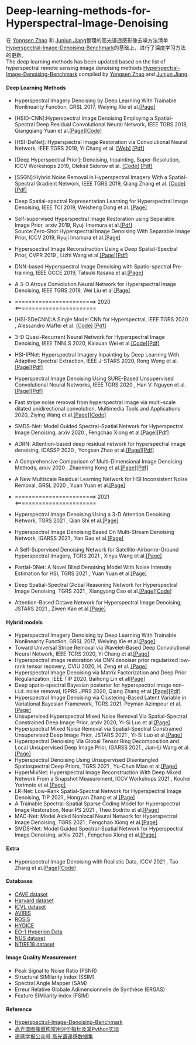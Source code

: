 # Deep-learning-methods-for-Hyperspectral-Image-Denoising
在 [Yongsen Zhao]( https://github.com/seniusen) 和 [Junjun Jiang](http://homepage.hit.edu.cn/jiangjunjun)整理的高光谱遥感影像去噪方法清单[Hyperspectral-Image-Denoising-Benchmark](https://github.com/junjun-jiang/Hyperspectral-Image-Denoising-Benchmark)的基础上，进行了深度学习方法的更新。  
The deep learning methods has been updated based on the list of hyperspectral remote sensing image denoising methods [Hyperspectral-Image-Denoising-Benchmark](https://github.com/junjun-jiang/Hyperspectral-Image-Denoising-Benchmark) compiled by [Yongsen Zhao]( https://github.com/seniusen) and [Junjun Jiang](http://homepage.hit.edu.cn/jiangjunjun).

#### Deep Learning Methods
- Hyperspectral Imagery Denoising by Deep Learning With Trainable Nonlinearity Function, GRSL 2017, Weiying Xie et al.[[Page]](https://ieeexplore.ieee.org/abstract/document/8030333)
- [HSID-CNN]:Hyperspectral Image Denoising Employing a Spatial-Spectral Deep Residual Convolutional Neural Network, IEEE TGRS 2018, Qiangqiang Yuan et al.[[Page]](https://ieeexplore.ieee.org/abstract/document/8454887)[[Code]](https://github.com/WHUQZhang/HSID-CNN)
- [HSI-DeNet]: Hyperspectral Image Restoration via Convolutional Neural Network, IEEE TGRS 2019, Yi Chang et al. [[Web]](http://www.escience.cn/people/changyi/index.html) [[Pdf]](http://www.escience.cn/system/download/100951)
- [Deep Hyperspectral Prior]: Denoising, Inpainting, Super-Resolution, ICCV Workshops 2019, Oleksii Sidorov et al. [[Code]](https://github.com/acecreamu/deep-hs-prior) [[Pdf]](https://arxiv.org/pdf/1902.00301)
- [SSGN]:Hybrid Noise Removal in Hyperspectral Imagery With a Spatial-Spectral Gradient Network, IEEE TGRS 2019, Qiang Zhang et al. [[Code]](https://github.com/WHUQZhang/SSGN) [[Pdf]](https://arxiv.org/pdf/1810.00495)
- Deep Spatial-spectral Representation Learning for Hyperspectral Image Denoising, IEEE TCI 2019, Weisheng Dong et al. [[Page]](https://ieeexplore.ieee.org/document/8693549)
- Self-supervised Hyperspectral Image Restoration using Separable Image Prior, arxiv 2019, Ryuji Imamura et al.[[Pdf]](https://arxiv.org/pdf/1907.00651)  
Source:Zero-Shot Hyperspectral Image Denoising With Separable Image Prior, ICCV 2019, Ryuji Imamura et al.[[Page]](https://openaccess.thecvf.com/content_ICCVW_2019/html/MDALC/Imamura_Zero-Shot_Hyperspectral_Image_Denoising_With_Separable_Image_Prior_ICCVW_2019_paper.html)
- Hyperspectral Image Reconstruction Using a Deep Spatial-Spectral Prior, CVPR 2019 , Lizhi Wang et al.[[Page]](https://openaccess.thecvf.com/content_CVPR_2019/html/Wang_Hyperspectral_Image_Reconstruction_Using_a_Deep_Spatial-Spectral_Prior_CVPR_2019_paper.html)[[Pdf]](http://openaccess.thecvf.com/content_CVPR_2019/papers/Wang_Hyperspectral_Image_Reconstruction_Using_a_Deep_Spatial-Spectral_Prior_CVPR_2019_paper.pdf)
- DNN-based Hyperspectral Image Denoising with Spatio-spectral Pre-training, IEEE GCCE 2019, Tatsuki Itasaka et al.[[Page]](https://ieeexplore.ieee.org/abstract/document/9015235)
- A 3-D Atrous Convolution Neural Network for Hyperspectral Image Denoising, IEEE TGRS 2019, Wei Liu et al.[[Page]](https://ieeexplore.ieee.org/abstract/document/8676115)

- ========================> 2020 <========================

- [HSI-SDeCNN]:A Single Model CNN for Hyperspectral, IEEE TGRS 2020 , Alessandro Maffei et al. [[Code]](https://github.com/mhaut/HSI-SDeCNN) [[Pdf]](https://doi.org/10.1109/TGRS.2019.2952062)
- 3-D Quasi-Recurrent Neural Network for Hyperspectral Image Denoising, IEEE TNNLS 2020, Kaixuan Wei et al.[[Code]](https://github.com/Vandermode/QRNN3D)[[Pdf]](https://arxiv.org/pdf/2003.04547)
- HSI-IPNet: Hyperspectral Imagery Inpainting by Deep Learning With Adaptive Spectral Extraction, IEEE J-STARS 2020, Rong Wong et al.[[Page]](https://ieeexplore.ieee.org/abstract/document/9151178)[[Pdf]](https://ieeexplore.ieee.org/iel7/4609443/8994817/09151178.pdf)
- Hyperspectral Image Denoising Using SURE-Based Unsupervised Convolutional Neural Networks, IEEE TGRS 2020 , Han V. Nguyen et al.[[Page]](https://ieeexplore.ieee.org/abstract/document/9146687)[[Pdf]](https://www.researchgate.net/profile/Nguyen_Van_Han/publication/342846315_Hyperspectral_Image_Denoising_Using_SURE-Based_Unsupervised_Convolutional_Neural_Networks/links/5f1acf2945851515ef44de7f/Hyperspectral-Image-Denoising-Using-SURE-Based-Unsupervised-Convolutional-Neural-Networks.pdf)
- Fast stripe noise removal from hyperspectral image via multi-scale dilated unidirectional convolution, Multimedia Tools and Applications 2020, Ziying Wang et al.[[Page]](https://link.springer.com/article/10.1007/s11042-020-09065-4)[[Code]](https://github.com/doctorwgd/MsDUC)
- SMDS-Net: Model Guided Spectral-Spatial Network for Hyperspectral Image Denoising, arxiv 2020 , Fengchao Xiong et al.[[Page]](https://arxiv.org/abs/2012.01829)[[Pdf]](https://arxiv.org/pdf/2012.01829)
- ADRN: Attention-based deep residual network for hyperspectral image denoising, ICASSP 2020 , Yongsen Zhao et al.[[Page]](https://ieeexplore.ieee.org/abstract/document/9054658)[[Pdf]](https://arxiv.org/pdf/2003.01947)
- A Comprehensive Comparison of Multi-Dimensional Image Denoising Methods, arxiv 2020 , Zhaoming Kong et al.[[Page]](https://arxiv.org/abs/2011.03462)[[Pdf]](https://arxiv.org/pdf/2011.03462)
- A New Multiscale Residual Learning Network for HSI Inconsistent Noise Removal, GRSL 2020 , Yuan Yuan et al.[[Page]](https://ieeexplore.ieee.org/abstract/document/9295378)


- ========================> 2021 <========================
- Hyperspectral Image Denoising Using a 3-D Attention Denoising Network, TGRS 2021 , Qian Shi et al.[[Page]](https://ieeexplore.ieee.org/abstract/document/9318503)
- Hyperspectral Image Denoising Based On Multi-Stream Denoising Network, IGARSS 2021 , Yan Gao et al.[[Page]](https://arxiv.org/abs/2104.02304)
- A Self-Supervised Denoising Network for Satellite-Airborne-Ground Hyperspectral Imagery, TGRS 2021 , Xinyu Wang et al.[[Page]](https://ieeexplore.ieee.org/abstract/document/9383811)
- Partial-DNet: A Novel Blind Denoising Model With Noise Intensity Estimation for HSI, TGRS 2021 , Yuan Yuan et al.[[Page]](https://ieeexplore.ieee.org/abstract/document/9420707)
- Deep Spatial-Spectral Global Reasoning Network for Hyperspectral Image Denoising, TGRS 2021 , Xiangyong Cao et al.[[Page]](https://ieeexplore.ieee.org/abstract/document/9397278)[[Code]](https://github.com/xiangyongcao/GRN)
- Attention-Based Octave Network for Hyperspectral Image Denoising, JSTARS 2021 , Ziwen Kan et al.[[Page]](https://ieeexplore.ieee.org/abstract/document/9623415)


#### Hybrid models
- Hyperspectral Imagery Denoising by Deep Learning With Trainable Nonlinearity Function, GRSL 2017, Weiying Xie et al.[[Page]](https://ieeexplore.ieee.org/abstract/document/8030333)
- Toward Universal Stripe Removal via Wavelet-Based Deep Convolutional Neural Network, IEEE TGRS 2020, Yi Chang et al.[[Page]](https://ieeexplore.ieee.org/document/8936525)
- Hyperspectral image restoration via CNN denoiser prior regularized low-rank tensor recovery, CVIU 2020, H. Zeng et al..[[Page]](https://www.sciencedirect.com/science/article/abs/pii/S1077314220300710) 
- Hyperspectral Image Denoising via Matrix Factorization and Deep Prior Regularization, IEEE TIP 2020, Baihong Lin et al[[Page]](https://ieeexplore.ieee.org/document/8767025)
- Deep spatio-spectral Bayesian posterior for hyperspectral image non-i.i.d. noise removal, ISPRS JPRS 2020, Qiang Zhang et al.[[Page]](https://www.sciencedirect.com/science/article/pii/S0924271620301076?casa_token=oGipxO4oaiwAAAAA:nTJHrpi8KGaHq4gl7d2MsLPmWd6mebc2aLAVJY3xFodl8fpp1PIiVBiEabD93st_VH_MdmZP5rM)[[Pdf]](https://www.researchgate.net/profile/Qiang_Zhang204/publication/340988173_Deep_spatio-spectral_Bayesian_posterior_for_hyperspectral_image_non-iid_noise_removal/links/5eaa25f6a6fdcc70509afdfd/Deep-spatio-spectral-Bayesian-posterior-for-hyperspectral-image-non-iid-noise-removal.pdf)
- Hyperspectral Image Denoising via Clustering-Based Latent Variable in Variational Bayesian Framework, TGRS 2021, Peyman Azimpour et al.[[Page]](https://ieeexplore.ieee.org/document/9386019)
- Unsupervised Hyperspectral Mixed Noise Removal Via Spatial-Spectral Constrained Deep Image Prior, arxiv 2020, Yi-Si Luo et al.[[Page]](https://arxiv.org/abs/2008.09753)
- Hyperspectral Mixed Noise Removal via Spatial-Spectral Constrained Unsupervised Deep Image Prior, JSTARS 2021 , Yi-Si Luo et al.[[Page]](https://ieeexplore.ieee.org/document/9534671)
- Hyperspectral Denoising Via Global Tensor Ring Decomposition and Local Unsupervised Deep Image Prior, IGARSS 2021 , Jian-Li Wang et al.[[Page]](https://ieeexplore.ieee.org/document/9555068)
- Hyperspectral Denoising Using Unsupervised Disentangled Spatiospectral Deep Priors, TGRS 2021 , Yu-Chun Miao et al.[[Page]](https://ieeexplore.ieee.org/document/9524362)
- HyperMixNet: Hyperspectral Image Reconstruction With Deep Mixed Network From a Snapshot Measurement, ICCV Workshops 2021 , Kouhei Yorimoto et al.[[Page]](https://openaccess.thecvf.com/content/ICCV2021W/PBDL/html/Yorimoto_HyperMixNet_Hyperspectral_Image_Reconstruction_With_Deep_Mixed_Network_From_a_ICCVW_2021_paper.html)
- LR-Net: Low-Rank Spatial-Spectral Network for Hyperspectral Image Denoising, TIP 2021 , Hongyan Zhang et al.[[Page]](https://ieeexplore.ieee.org/abstract/document/9580717)
- A Trainable Spectral-Spatial Sparse Coding Model for Hyperspectral Image Restoration, NeurIPS 2021 , Theo Bodrito et al.[[Page]](https://proceedings.neurips.cc/paper/2021/hash/2b515e2bdd63b7f034269ad747c93a42-Abstract.html)
- MAC-Net: Model Aided Nonlocal Neural Network for Hyperspectral Image Denoising, TGRS 2021 , Fengchao Xiong et al.[[Page]](https://ieeexplore.ieee.org/abstract/document/9631264)
- SMDS-Net: Model Guided Spectral-Spatial Network for Hyperspectral Image Denoising, arXiv 2021 , Fengchao Xiong et al.[[Page]](https://arxiv.org/abs/2012.01829)

#### Extra
- Hyperspectral Image Denoising with Realistic Data, ICCV 2021 , Tao Zhang et al.[[Page]](https://openaccess.thecvf.com/content/ICCV2021/html/Zhang_Hyperspectral_Image_Denoising_With_Realistic_Data_ICCV_2021_paper.html)[[Code]](https://github.com/ColinTaoZhang/HSIDwRD)


#### Databases 
- [CAVE dataset](http://www.cs.columbia.edu/CAVE/databases/multispectral/)
- [Harvard dataset](http://vision.seas.harvard.edu/hyperspec/download.html)
- [ICVL dataset](http://icvl.cs.bgu.ac.il/hyperspectral/)
- [AVIRIS](http://www.ehu.eus/ccwintco/index.php/Hyperspectral_Remote_Sensing_Scenes)
- [ROSIS](http://lesun.weebly.com/hyperspectral-data-set.html)
- [HYDICE](https://www.erdc.usace.army.mil/Media/Fact-Sheets/Fact-Sheet-Article-View/Article/610433/hypercube/)
- [EO-1 Hyperion Data](https://lta.cr.usgs.gov/ALI)
- [NUS dataset](https://sites.google.com/site/hyperspectralcolorimaging/dataset/general-scenes)
- [NTIRE18 dataset](http://www.vision.ee.ethz.ch/ntire18/)


#### Image Quality Measurement 
- Peak Signal to Noise Ratio (PSNR)
- Structural SIMilarity index (SSIM)
- Spectral Angle Mapper (SAM)
- Erreur Relative Globale Adimensionnelle de Synthèse (ERGAS)
- Feature SIMilarity index (FSIM)


#### Reference
- [Hyperspectral-Image-Denoising-Benchmark](https://github.com/junjun-jiang/Hyperspectral-Image-Denoising-Benchmark)
- [高光谱图像重构常用评价指标及其Python实现](https://www.cnblogs.com/nwpuxuezha/p/6659153.html)
- [遥感学报公众号 高光谱遥感数据集](https://mp.weixin.qq.com/s?__biz=MzU2MTM4MTYzOQ==&mid=2247489064&idx=1&sn=41f2ab5c13a52dac6fe0064ae017c3a8&chksm=fc78fe40cb0f7756143a045e3e97beffac330e35fa524f82ac6869613f4cf6720d29b497b915&mpshare=1&scene=23&srcid=0327fl4R2j2zrrvURZGMHGXN&sharer_sharetime=1585311603251&sharer_shareid=5ef37c06898efb1fdf6df98cdb7ba765#rd)
